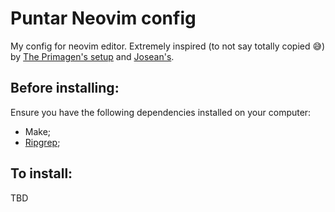 # Puntar Neovim config

My config for neovim editor. Extremely inspired (to not say totally copied 😅) by [The Primagen's setup](https://youtu.be/w7i4amO_zaE?si=MZnSUGCVOdmvv3hF) and [Josean's](https://youtu.be/vdn_pKJUda8?si=kq5_91qoim-P4lbG).

## Before installing:

Ensure you have the following dependencies installed on your computer:

- Make;
- [Ripgrep](https://github.com/BurntSushi/ripgrep#installation);

## To install:

TBD
